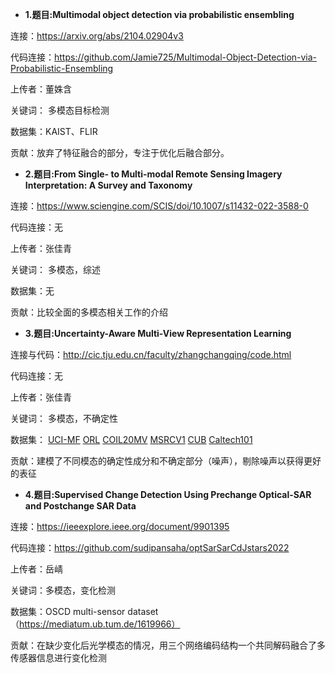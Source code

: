 
- **1.题目:Multimodal object detection via probabilistic ensembling**

连接：https://arxiv.org/abs/2104.02904v3

代码连接：https://github.com/Jamie725/Multimodal-Object-Detection-via-Probabilistic-Ensembling

上传者：董姝含

关键词： 多模态目标检测

数据集：KAIST、FLIR

贡献：放弃了特征融合的部分，专注于优化后融合部分。




- **2.题目:From Single- to Multi-modal Remote Sensing Imagery Interpretation: A Survey and Taxonomy**

连接：https://www.sciengine.com/SCIS/doi/10.1007/s11432-022-3588-0

代码连接：无

上传者：张佳青

关键词： 多模态，综述

数据集：无

贡献：比较全面的多模态相关工作的介绍




- **3.题目:Uncertainty-Aware Multi-View Representation Learning**

连接与代码：http://cic.tju.edu.cn/faculty/zhangchangqing/code.html

代码连接：无

上传者：张佳青

关键词： 多模态，不确定性

数据集：
[UCI-MF](https://archive.ics.uci.edu/ml/datasets/Multiple+Features) 
[ORL](http://www.cl.cam.ac.uk/research/dtg/attarchive/facedatabase.html) 
[COIL20MV](http://www.cs.columbia.edu/CAVE/software/softlib/)
[MSRCV1](http://www.vision.caltech.edu/visipedia/CUB-200.html)
[CUB](https://radimrehurek.com/gensim/models/doc2vec.html)
[Caltech101](http://www.vision.caltech.edu/Image_Datasets/Caltech101)

贡献：建模了不同模态的确定性成分和不确定部分（噪声），剔除噪声以获得更好的表征




- **4.题目:Supervised Change Detection Using Prechange Optical-SAR and Postchange SAR Data**

连接：https://ieeexplore.ieee.org/document/9901395

代码连接：https://github.com/sudipansaha/optSarSarCdJstars2022

上传者：岳崝

关键词：多模态，变化检测

数据集：OSCD multi-sensor dataset（https://mediatum.ub.tum.de/1619966）

贡献：在缺少变化后光学模态的情况，用三个网络编码结构一个共同解码融合了多传感器信息进行变化检测

